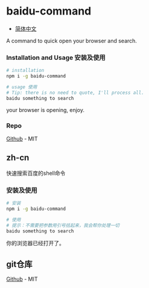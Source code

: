 # baidu-command

- [简体中文](#zh-cn)

A command to quick open your browser and search.

### Installation and Usage 安装及使用
```bash
# installation
npm i -g baidu-command

# usage 使用
# Tip: there is no need to quote, I'll process all.
baidu something to search
```
your browser is opening, enjoy.

### Repo
[Github](https://github.com/homearchbishop/baidu-command) - MIT

## **zh-cn**
快速搜索百度的shell命令

### 安装及使用
```bash
# 安装
npm i -g baidu-command

# 使用
# 提示：不需要把参数用引号括起来，我会帮你处理一切
baidu something to search
```

你的浏览器已经打开了。

## git仓库
[Github](https://github.com/homearchbishop/baidu-command) - MIT
